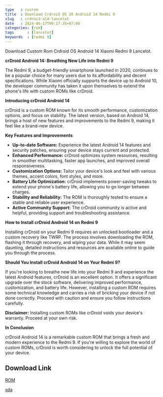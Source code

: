 ```yaml
---
type   : cusrom
title  : Download Crdroid OS 20 Android 14 Redmi 9
slug   : crdroid-a14-lancelot
date   : 2024-06-17T09:17:35+07:00
categories: [rom]
tags      : [lancelot]
keywords  : [redmi 9]
---
```


Download Custom Rom Crdroid OS Android 14 Xiaomi Redmi 9 Lancelot.

**crDroid Android 14: Breathing New Life into Redmi 9**

The Redmi 9, a budget-friendly smartphone launched in 2020, continues to be a popular choice for many users due to its affordability and decent specifications. While Xiaomi officially supports the device up to Android 10, the developer community has taken it upon themselves to extend the phone's life with custom ROMs like crDroid.

**Introducing crDroid Android 14**

crDroid is a custom ROM known for its smooth performance, customization options, and focus on stability. The latest version, based on Android 14, brings a host of new features and improvements to the Redmi 9, making it feel like a brand-new device.

**Key Features and Improvements**

* **Up-to-date Software:** Experience the latest Android 14 features and security patches, ensuring your device stays current and protected.
* **Enhanced Performance:** crDroid optimizes system resources, resulting in smoother multitasking, faster app launches, and improved overall responsiveness.
* **Customization Options:** Tailor your device's look and feel with various themes, accent colors, font styles, and more.
* **Battery Life Optimization:** crDroid implements power-saving tweaks to extend your phone's battery life, allowing you to go longer between charges.
* **Stability and Reliability:** The ROM is thoroughly tested to ensure a stable and reliable user experience.
* **Active Community Support:** The crDroid community is active and helpful, providing support and troubleshooting assistance.

**How to Install crDroid Android 14 on Redmi 9**

Installing crDroid on your Redmi 9 requires an unlocked bootloader and a custom recovery like TWRP. The process involves downloading the ROM, flashing it through recovery, and wiping your data. While it may seem daunting, detailed instructions and resources are available online to guide you through the process.

**Should You Install crDroid Android 14 on Your Redmi 9?**

If you're looking to breathe new life into your Redmi 9 and experience the latest Android features, crDroid is an excellent option. It offers a significant upgrade over the stock software, delivering improved performance, customization, and battery life. However, installing a custom ROM requires some technical knowledge and carries a risk of bricking your device if not done correctly. Proceed with caution and ensure you follow instructions carefully.

**Disclaimer:** Installing custom ROMs like crDroid voids your device's warranty. Proceed at your own risk.

**In Conclusion**

crDroid Android 14 is a remarkable custom ROM that brings a fresh and modern experience to the Redmi 9. If you're willing to explore the world of custom ROMs, crDroid is worth considering to unlock the full potential of your device.


## Download Link
[ROM](https://sourceforge.net/projects/crdroid/files/lancelot/10.x/)

[xda](https://forum.xda-developers.com/t/rom-13-official-crdroid-v9-8-aosp-stable.4625907/)
